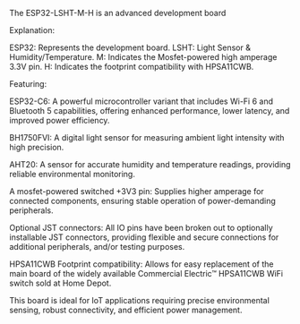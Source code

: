 The ESP32-LSHT-M-H is an advanced development board 

Explanation:

ESP32: Represents the development board.
LSHT: Light Sensor & Humidity/Temperature.
M: Indicates the Mosfet-powered high amperage 3.3V pin.
H: Indicates the footprint compatibility with HPSA11CWB.

Featuring:

ESP32-C6: A powerful microcontroller variant that includes Wi-Fi 6 and Bluetooth 5 capabilities, offering enhanced performance, lower latency, and improved power efficiency.

BH1750FVI: A digital light sensor for measuring ambient light intensity with high precision.

AHT20: A sensor for accurate humidity and temperature readings, providing reliable environmental monitoring.

A mosfet-powered switched +3V3 pin: Supplies higher amperage for connected components, ensuring stable operation of power-demanding peripherals.

Optional JST connectors: All IO pins have been broken out to optionally installable JST connectors, providing flexible and secure connections for additional peripherals, and/or testing purposes.

HPSA11CWB Footprint compatibility: Allows for easy replacement of the main board of the widely available Commercial Electric™ HPSA11CWB WiFi switch sold at Home Depot.




This board is ideal for IoT applications requiring precise environmental sensing, robust connectivity, and efficient power management.